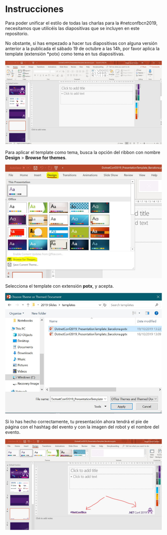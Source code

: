 # Instrucciones

Para poder unificar el estilo de todas las charlas para la #netconfbcn2019, necesitamos que utilicéis las diapositivas que se incluyen en este repositorio.

No obstante, si has empezado a hacer tus diapositivas con alguna versión anterior a la publicada el sábado 19 de octubre a las 14h, por favor aplica la template (extensión *potx) como tema en tus diapositivas.

![Template sin pie de página](/resources/template-sin-pie-pagina.jpg)

Para aplicar el template como tema, busca la opción del ribbon con nombre **Design** > **Browse for themes**.

![Template - Cambiar Tema](/resources/template-select-theme.jpg)

Selecciona el template con extensión **potx**, y acepta.

![Template - Seleccionar POTX](/resources/template-select-potx.jpg)

Si lo has hecho correctamente, tu presentación ahora tendrá el pie de página con el hashtag del evento y con la imagen del robot y el nombre del evento.

![Template - Seleccionar POTX](/resources/template-con-pie-pagina.jpg)